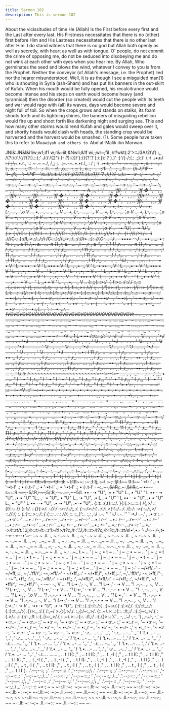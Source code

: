 ```yaml
---
title: Sermon 102
description: This is sermon 102
---
```


About the vicissitudes of time
He (Allah) is the First before every first and the Last after every last. His Firstness
necessitates that there is no (other) first before Him and His Lastness necessitates that there is
no other last after Him.
I do stand witness that there is no god but Allah both openly as well as secretly, with heart as
well as with tongue.
O' people, do not commit the crime of opposing me, do not be seduced into disobeying me
and do not wink at each other with eyes when you hear me. By Allah, Who germinates the
seed and blows the wind, whatever I convey to you is from the Prophet. Neither the conveyor
(of Allah's message, i.e. the Prophet) lied nor the hearer misunderstood.
Well, it is as though I see a misguided man(1) who is shouting in Syria (ash-Sham) and has
put his banners in the out-skirt of Kufah. When his mouth would be fully opened, his
recalcitrance would become intense and his steps on earth would become heavy (and
tyrannical) then the disorder (so created) would cut the people with its teeth and war would
rage with (all) its waves, days would become severe and night full of toil.
So when the crops grows and stands on stalks, its foam shoots forth and its lightning shines,
the banners of misguiding rebellion would fire up and shoot forth like darkening night and
surging sea. This and how many other storms would rend Kufah and gales would sweep over
it, and shortly heads would clash with heads, the standing crop would be harvested and the
harvest would be smashed.
(1). Some people have taken this to refer to Mu`awiyah and others to `Abd al-Malik ibn
Marwan.

JNl&:JN&l&i1iw;w1;if1 w;r&~iit;&Nwli;&1f wi;;wr~;fil ;/r\?wkt(:2'>::J3A/2(\f} :,,
/{?\:):}'/{/?{\?:).::};' J:}'/{2"/:{-:?)\::})/'}:/}{?'.? )\:/:}):'? }.)' :}'/(-/:(.: .;}:}'
/;·\ .~~.•.r./ : / ;·\ .~~.•.r., :.: ~·.\~ ~./, /_;·;\. .;~.-~..•.•r./_ : / ; ·\ .~~.•.r., :.: '~ ·.\~ ~.,_;.;-•
,o..;-·:.;:: \·, o..;-·..-:;:1:· .'.--;-_:I:. :-::\· ,o..;-·:.;:: \·, o..;-·..-:;:1:· .'.--;-_:1: .:-
(/i~\i°tF--'i~,\;f:;--':~\i°tF--':t:.:)/:::t::i.' :):}';_(/{}??\.:))::/}}}''? .):}'/(-:.:)::
~ ··:r- :,' ~ ··:r- :,' ~ ··:r_:. ·, ' ~ ··:_r -:,' ~ ··:r- :,' ~ ··:r- :,' ~ ··:r_:. ·, ' ~ ··:_r :.·, ' ~ ··:_r -:,' ~ ··:r_:. ·, ' ~ ··:_r :.·, ' ~ ··:_r -:,' ~ ··:r_:. ·, ' ~ ··:_r :.·, ' ~ ··:_r -:,' ~ ··:r_:. ·, ' ~ ··:_r :.·, ' ~ ··:_r -:,' ~ ':_, .. ·; ;--':._.,. . . ·: :,.':.._r ,. -~-~- -~- ••· -~-h. ,.,
:-',' - , ,, 'ff/.-',' - , ,, 'ff ❖ '·, - , , .. 'ff/r ',' - , ,, 'ff/.-\' - , ,, 'ff ❖ '·,' - , , 'ff ❖ '·, - , , .. 'ff ❖ '·, - , , .. 'ff/r ',' - , , 'ff ❖ '·, - , , .. 'ff ❖ '·, - , , .. 'ff/.-\' - , ,, 'ff ❖ '·, - , , .. 'ff ❖ '·, - , , .. 'ff/.-\' - , ,, 'ff ❖ '·, - , , .. 'ff ❖ '·, - , , .. 'ff/r ',' - , , 'ff ❖ '·,
· ·., V ... •, L-,- .. ,. ·., V ... •, L-,-.-,. ',o V ... •, ._-,-.. ,. ·., V ... •, L-,- .. ,. ·., V ... •, L-,-.-,. ',o V ... •, L-,-.-,. ',o V ... •, ._-,-.-,. ',o V ... •, ._-,-.. ,. ·., V ... •, L-,-.-,. ',o V ... •, ._-,-.-,. ',o V ... •, ._-,-.. ,. ·., V ... •, L-,-.-,. ',o V ... •, ._-,-.-,. ',o V ... •, ._-,-.. ,. ·., V ... •, L-,-.-,. ',o V ... •, ._-,-.-,. ',o V ... •, ._-,-.. ,. ·., V ... •, L-,-.-,. ',o V .. · ·• "U', .· ·• 'U",. {:>.:_}://C:.:.};://t/:L.::..}::.////C :.:.}://C:./:L.}::./:/.L;///>t :./:..:}i ://L/>L/:..::i .///C:.:.}://L:>.:/../:/i /C:.:.}://L:>.:/..;/://i> .:_}:-//.C-... :J . - •••• --J ._- ••
..._ ·•·:
"t-:-,,.. a
11 .',•. a.- ... ·_n 11 ,r_, a.- ... ·_,_! ~ ,r_, a-",.-'_1_1 11 ,r_. ..- ... ·_n 11 ,r_. ..- ... ·_,_! / ,r_. ..- ... ·_,_! / ,r_. ..- ... ·_,_! / ,r_. ..- ... ·_,_! 11 ,r_. ..- ... ·_,_! / ,r_. ..- ... ·_,_! / ,r_. ..- ... ·_,_! 11 ,r_. ..- ... ·_,_! / ,r_. ..- ... ·_,_! / ,r_. ..- ... ·_,_! 11 ,r_. ..- ... ·_,_! / ,r_. ..- ... ·_,_! / ,r_. ..- ... ·_,_! 11 ,r_. ..- ... ·_,_! / ,r_. ..- ... ·_,_! / ,r_. ..- ... ·_,_! 11 ,r_. ..- ... ·_,
·'·lJ
,-.~. . ,~_. . :-.--
• • V ' L ·•·•• ··• V ' L ••• • V ' L -,-,• ·., V ' L ·•·•• ·., V ' L -.-,• ·• V ' L ••• • V ' L -,-,•, • ·• V .. · ' L ,,• • V ' L -.-,•, ·• V .. · ' L ,,• • V ' L ,,• • V ' L -.-,•, · ·• V .. · ' L ,,• • V ' L -,-,•,· ·., V .. ' L ••• • V ' L -,-,•, • ·• V .. · ' L ,,• • V ' L -.-,•, · ·• V .. · ' L ,,• • V ' L -,-,•,· ·., V .. {::;\;{:::>:/· (-f;>::.:/::/./ ::,;:: .·{.:;::>::·:/-/{; ;:::.:·:(..t;:-:,:·:.: /:(..f:::.,>:: /:// :;:.· (.f}::>.:/(,.: :.>: .{//: :>·(.f}::>.:/,(.:t: -.:· ./(/: :>·(-t;-:·:.:/:(.f::.,>: /{/ ::>·(.:}:::.>:,{·:f. >/.:).:(::: .t::,.':..::--•.·,:r. - :,' ~ •·:(_.: , '~ •:_(. ·, '~ •·:r_- :,' ~ •·:(_.: . '~ •·:r_- :.' ~ •:_r -·, '~ •:_(. ·, '~ •·:r_- :.' ~ •:_(. ·. '~ •:_r -·, '~ •·:(_.: , '~ •:_(. ·. '~ •:_r -·, '~ •·:(_.: . '~ •:_r -·. '~ •:_(. ·. .~. •·:r_- :.' ~ •:_r -·, ': :--•.:,(.. ·, ': :--•.·,:r. - 1VGVGVGVGVGVGVGVGVGVGVGVGVGVGVGVGVGVGVGVGVt ~ .. _ .. .._ ~ -~ .\. .... .._ ~ -~ .\. ._.,. .._ ~ -~ .\. .... .._ ~ -~ .\. .... .._ ~ -~ .\. .... .._ ~ -~ .\. .... .._ ~ -~ .\. ._.,. .._ ~ -~ .\. .... .._ ~ -~ .\. .... .._ ~ -~ .\. .... .._ ~ -~ .\. .... .._ ~ -~ .\. ._.,. .._ ~ -~ .\. .... .._ ~ -~ .\. .... .._ ~ -~ .\. .... .._ ~ -~ .\. .... .._ ~ -~ .\. .. _ .. .._ ~ -~ .\. .... .._ ~ -~ .\. ._.,. .._ ~ -~ .\. .... .._ ~ -~
~
r
···•V .. 1 L·•·••
/::t:.:.;/:·':.:::J-../ - -'. -.-. _"J ._-,-.-, '_•J -.--.-.-. '_•J -.--.-.-. ' _•J -.--.-.-. ' _"J ._-,-.-, ' _"J ._-,-.-, '_•J -.--.-.-. ' _"J ._-,-.-, ' _"J ._-,-.-, '_•J -.--.-.-. ' _"J ._-,-.-, ' _"J ._-,-.-, '_•J -.--.-.-. ' _"J ._-,-.-, ' _"J ._-,-.-, '_•J -.--.-.-. ' _"J ._-,-.-, ' _"J ._-,-.-, '_•J -.--.-,
:.._•·:_ I
11 ,r,.. ..- ... ·_._, I ,r_. ..- ... ·_,_, I ,r_. ..- •• ·_,_, I ,r_. ..- ... ·_._, I ,r_. ..- ... ·_,_, I ,r_. ..- ... ·_,_, I ,r_. ..- ... ·_,_, I ,r_. ..- •• ·_,_, I ,r_. ..- ... ·_,_, I ,r_. ..- ... ·_,_, I ,r_. ..- ... ·_,_, I ,r_. ..- ... ·_,_, I ,r_. ..- •• ·_,_, I ,r_. ..- ... ·_,_, I ,r_. ..- ... ·_,_, I ,r_. ..- ... ·_,_, I ,r_. ..- ... ·_,_, 11 ,r_. ..- ... ,, I ,r_. ..- ... ·_,_, I ,r_. ..- •• ·_,_, I ,r_. ..- ... ·_,
.'·lJ.ti:
I~~~~~~~~~~~~~~~~~~~~~~-:=--:=--:=-· .... ,-,
-,.:---,·.·-
,' ,',,_ • .-... " I·'-• " I ,r_, " I·'-• " I·'-• " I ,r_, " I ,r_, " I ,r_, " I·'-• " I ,r_, " I ,r_, " I·'-• " I ,r_, " I ,r_, " I·'-• " I ,r_, " I ,r_, " ,' ·'-• " I ,r_, " I ,r_, " I·'-•
'> •'\.::
,-.-..- .·
~ ~:' ;.:--
i~ •V .::' ·~:~•-.~ •-. •-. •-. •-. •-. •-. •-. •-. •-. •-. •-. •-. •-. •-. •-. •-. •-. •-. •-.
,. , .... •. . --.-.-.,, . , .... - •. . --.-.-., ,. , ..... •. -.- ,-•\ ,. , .... - •. . --.-.-.,, . , .... - •. . --.-.-., ,. , .... - •. . --.-.-. ,. -..... •._--,-.-,,_. -..... •._--,-.-,,_. - .... - ._. --.-.-._,. -..... •._--,-.-,,_. -..... •._--,-.-,,_. - .... - ._. --.-.-._,. -..... •._--,-.-,,_. -..... •._--,-.-,,_. - .... - ._. --.-.-._,. -..... •._--,-.-,,_. -..... •._--,-.-,,_. - .... - ._. --.-.-._,. -..... •._--,-.-,,_. -..... •._--,-.-,,_. - .... - •.:-.·,
~ ··:r- :,' ~ ··:r- :,' ~ ··:r_:. ·, ' ~ ··:_r -:,' ~ ··:r- :,' ~ ··:r- :,'
1, ",r,,_ . .- ... • .. 11 ",r_, • .- ... • .. 1 ',r_, • .- ... '" 11 ",r_, • .- ... • .. 11 ",r_, • .- ... • .. 1 ',r_, • .- ... • .. I ,r_, 11 I ,r_, " ,' ,r_, " I ,r_, 11 I ,r_, " ,' ,r_, " I ,r_, 11 I ,r_, " ,' ,r_, " I ,r_, 11 I ,r_, " ,' ,r_, " I ,r_, 11 I ,r_, " ,' ,r_,
'> .•.', \..,::- , .,._.. ;.:.--
;)?.:.;t//{:.;:)~:/> ;{://{:.:.;t//{;:/.{::).::/. ;),::/: ·~,•-.• ,' :,: ~·,.- ,' ,::·.· ~;-., ' ·:,:,~·,, .•- •,' :,: ~·,.- ,' ,::·.· ~;-., ' ·:,:,~·,, .•- •,' :,: ~·,.- ,' ,::·.· ~;-., ' ·:,:,~·,, .•- •,' :,: ~·,.- ,' ,::·.· ~;-., ' ·:,:,~·,. .'- ', ' ::~..- .. -'. : ·.~.. t~"·r-.:, -.,r,.: . ,._·· t,~:r .·,- : -.,r,::,._·· ,t~,r'· .-.:. -.,r.:-.·_·· t.~,r'.· ,- : -.,r,.: . ,._·· t,~:r ·.,- : -.,r,::,._·· .t~r·..-,' : -.,r,::,.,·:· t~.,·_-:. -.,.r .: ,.,·:· ,~'-·,-,_: .- .,.r .: ,.,·:· t~.,· .-.: -.,r.::,.,·:· t~.,·_-:. -.,.r .: ,.,·:· t~.,·_-:. -.,.r .: ,.,·:· t~.,· .-.: -.,r.::,.,·:· ,~'-·,-,_: .- .,.r .: ,.,·:· t~.,·_-:. -.,.r .: ,.,·:· t~.,· .-.: -.,r.::,.,·:· t~.,·_-:. -.,.r .: ,.,·:· t~.,·_-:. -.,.r .: ,.,·:· t~.,· .-.: -.,r.::,.,·:', .'.• ., .. " , .'.•- ., .. " , ·'-• ., .. ·,
1-' t j I (: _,. 1-' t j I (: .• 1.' 't ,.1 (: _,. 1-' t j I (: _,. 1-' t j I (: .• 1.' t j I r
~-ttt:~ti ::~·t;t:-jt:~~ ~t:ttt~~: :~·;t:tj;::~\ :~;·:tjt:t\~~ tt:t~~
'·•t-l' .; • '·•t-l' .; • (·.t-l' .; • '·•t-l' .; • '·•t-l' .; • (·.t-l' ·
~:_~-,~~5/:R,~~:.~·,~~5/:R,~~:.~·•~--s~:.:R.~~:.~·,~~-5/:R,~~:.~·,~~5/:R,--~.~-,~~5/L •• · ·• "U", .• • "U" L., • "U" ' L •• · ·• "U", .• • "U" "L., ,· ·• "U",. • "U" L., ·• "U", .• L., • "U" ' L •• · ·• "U", .• • "U" L., • "U" ' L •• · ·• "U", .• ·• "U", .• ·• "U",. {::t:.:{.t}::.:/. }{:{.>:..:::.{ /{,>/ .:_{t/::._:./} (::_t:/. :.{}{:>/. :.(/:/ ::>:·/.:/;,:/. (::::/>:/·( .:/:/: >(·t.:/..:/. /(::/: :>(·:.:/:,>/ ·:.//:/; :.·(.:}:::.>:,·/:.{ /;.::..·:.: ///: ;:.·;.,}':.. :,: ,:J ·.-. '' ' :J ·.-. '' ' ·•J ·.-,'
,\.._•·:r :.·· ,\.._•·:r :.·' .\...• : r-·· ,\.._r•·-:·· ,\.._r•·-:·· ,\.._•r·-:·' .\..•.: r-·' .\..•.: r-·· ,\.._r•·-:·' .\..•.: r-·' .\..•.: r-·· ,\.._r•·-:·' .\..•.: r-·' .\..•.: r-·· ,\.._r•·-:·' .\..•.: r-·' .\..•.: r-·· ,\.._r•·-:·' .\..•.: ·\>/t::tt/t:\'.'J;/t·::t>/t:·::t'l>/t\\>/t\?c;/t·:\'.'J;/t·::t>/t\?c;/t·:\?c;/t·::tt/e\•',•.· '· J-;·- /-,t• -·•·-:•-\-•'~·· .._~ ~ .ll. ., ~.-.._~ ~ .ll. ., ~,· ..~_ ~ .ll. ., ~.-.._~ ~ .ll. ., ~.-.._~ ~ .ll. ., ~.-.._~ ~ .ll. ., ~,· ..~_ ~ .ll. ., ~,· ..~_ ~ .ll. ., ~.-.._~ ~ .ll. ., ~,· ..~_ ~ .ll. ., ~,· ..~_ ~ .ll. ., ~.-.._~ ~ .ll. ., ~,· ..~_ ~ .ll. ., ~,· ..~_ ~ .ll. ., ~.-.._~ ~ .ll. ., ~,· ..~_ ~ .ll. ., ~,· ..~_ ~ .ll. ., ~.-.._~ ~ .ll. ., ~,· ..~_ t ~ .. ' j ~ .; • t ~ .. ' j ~ .; • ~ ~ .. ' j ~ .; • t ~ .. ' j ~ .; • t ~ .. ' j ~ .; • ~ ~ .. ' j ~ .; • ~ ~ .. ' j ~ .; • ~ ~ .. ' j ~ .; • t ~ .. ' j ~ .; • ~ ~ .. ' j ~ .; • ~ ~ .. ' j ~ .; • t ~ .. ' j ~ .; • ~ ~ .. ' j ~ .; • ~ ~ .. ' j ~ .; • t ~ .. ' j ~ .; • ~ ~ .. ' j ~ .; • ~ ~ .. ' j ~ .; • t ~ .. ' j ~ .; • ~ ~ .. ' j ~
:-' - ~/•ff/.-' - ~/•ff,;.:', ~,'..'ff/r',: -~,:•ff/.-' - ~/•ff,;.:' - ~/•ff,i'', ~/•ff,;.:', ~,'..'ff/r',: -~,:•ff,i''·, - -~''..•ff,;.:'.-, -~,'.•ff/.-' - ~/•ff,;.:', ~/•ff,i'', ~/•ff/.-' - ~/•ff,;.:', ~/•ff,i'', ~/•ff/r',: -~,:•ff,i''·, - -~
· ·., V ... "! L·•·,',· ·., V ... "! L·•·,' · ·• V ... "! ._-,-.. ,. ·., V ... "! L·•·,',· ·., V ... "! L·•·,' · ·• V ... "! L·•·,' · ·• V ... "! ._-,-.- • ·• V ... "! ._-,-.. ,. ·., V ... "! L·•·,',· ',o V ... "! ._-,-.- • ·• V ... "! ._-,-.. ,. ·., V ... "! L·•·,' · ·• V ... "! ._-,-.- • ·• V ... "! ._-,-.. ,. ·., V ... "! L·•·,' · ·• V ... "! ._-,-.- • ·• V ... "! ._-,-.. ,. ·., V ... "! L·•·,' · ·• V .. ·•• ·• "U", .• ·• "U",. {::t:.:{.:}::t_:./:{ .:}~:_>/.{ :{.>/,/. :_{:/::t_:./: {.:}::t_:./:{ .{}>:_.:/.{ /:,~/ >.{:{.>/,/. :_{:/~:_>/. {::.~/.>:..:{::. :/t,:/ .:{.:}~:_>/.{ :{.>/.:..::.{:/: ,:/t :.:{.:}~:_>/.{ ::.~/.>:..:{::. :/t,:/ .:{.{}>:_.:'/\.' , -, ,:J ·,-, '\ ,_,-.J·, -,'
~ •·:r_- :,' ~ •·:r_- :,' ~ •:_r -·, '~ •·:r_- :,' ~ •·:r_- :,' ~ •·:r_- :,' ~ •:_r -·, '~ •:_r -·, '~ •·:r_- :,' ~ •:_r -·, '~ •:_r -·, '~ •·:r_- :,' ~ •:_r -·, '~ •:_r -·, '~ •·:r_- :,' ~ •:_r -·, '~ •:_r -·, '~ •·:r_- :,' ~ •:_r -·, '~ •:_r -·, '~ •·:r_- ,' ·.r... ..-...' .,.', ' ·.r... ..-...' .,.' I 't.•. ..- ... '.,.' ,' ·.r... ..-...' .,.', ' ·.r... ..-...' .,.' I 't,•. ..- ... '.,.' I 't.•. ..- ... '.,.' I 't.•. ..- ... '.,.' ,' ·.r... ..-...' .,.' I 't.•. ..- ... '.,.' I 't.•. ..- ... '.,.' ,' ·.r... ..-...' .,.' I 't.•. ..- ... '.,.' I 't.•. ..- ... '.,.' ,' ·.r... ..-...' .,.' I 't.•. ..- ... '.,.' I 't.•. ..- ... '.,.' ,' ·.r... ..-...' .,.' I 't.•. ..- ... '.,.' I 't.•. ..- ... '.,.' ,' ·.r... . ....._. , .. t I I(: ," , .. t I I(: ," , .. t ,-I ( ," , .. t I I(: ," , .. t I I(: ," , .. t I I(: ," , .. t ,-I ( ," , .. t ,-I ( ," , .. t I I(: ," , .. t ,-I ( ," , .. t ,-I ( ," , .. t I I(: ," , .. t ,-I ( ," , .. t ,-I ( ," , .. t I I(: ," , .. t ,-I ( ," , .. t ,-I ( ," , .. t I I(: ," , .. t ,-I ( ," , .. t ,-I ( ," , .. t I I ( . .'.--;-·::; ;\.' .'.--;-·::: :\' ,'--;-~·:;:;\ .' .'.--;-·::; ;\.' .'.--;-·::: :\' .'.--;-·::: :\' ,'--;-~·::,: \' ,'--;-~·:,:,\ _' .'.--;-·:: ,:\' ,'--;-~·::,: \' ,'--;-~·:,:,\ _' .'.--;-·:: ,:\' ,'--;-~·::,: \' ,'--;-~·:,:,\ _' .'.--;-·:: ,:\' ,'--;-~·::,: \' ,'--;-~·:,:,\ _' .'.--;-·:: ,:\' ,'--;-~·::,: \' ,'--;-~·:,:,\ _' .'.--;-·::
~=·\; ~ ~ ~-:.ll:·~\: ·~;~ ~-:.ll:·~\: ·~;~ \.ll.-·~:·\; ~~ ~-:.ll:·~\: ·~;~ ~-:.ll:·~\: ·~;~ ~-:.ll:·~\: ·~;~ \.ll.-·~:·\; ~~ \.ll.-·~:·\; ~~ ~-:.ll:·~\: ·~;~ \.ll.-·~:·\; ~~ \.ll.-·~:·\; ~~ ~-:.ll:·~\: ·~;~ \.ll.-·~:·\; ~~ \.ll.-·~:·\; ~~ ~-:.ll:·~\: ·~;~ \.ll.-·~:·\; ~~ \.ll.-·~:·\; ~~ ~-:.ll:·~\: ·~;~ \.ll.-·~:·\; ~~ \.ll.-·~:·\; ~~ ~-